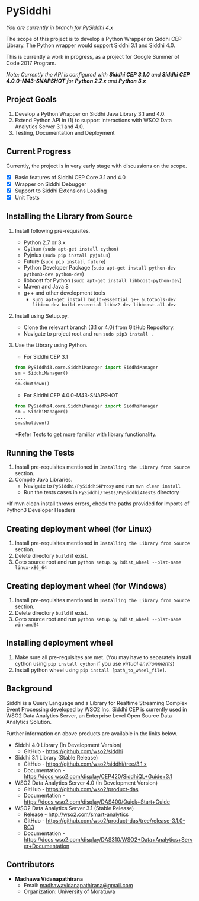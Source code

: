 # PySiddhi

*You are currently in branch for PySiddhi 4.x*

The scope of this project is to develop a Python Wrapper on Siddhi CEP Library. The Python wrapper would support Siddhi 3.1 and Siddhi 4.0.

This is currently a work in progress, as a project for Google Summer of Code 2017 Program.

*Note: Currently the API is configured with __Siddhi CEP 3.1.0__ and __Siddhi CEP 4.0.0-M43-SNAPSHOT__ for __Python 2.7.x__ and __Python 3.x__*

Project Goals
-----
1) Develop a Python Wrapper on Siddhi Java Library 3.1 and 4.0.
2) Extend Python API in (1) to support interactions with WSO2 Data Analytics Server 3.1 and 4.0.
3) Testing, Documentation and Deployment

Current Progress
-----
Currently, the project is in very early stage with discussions on the scope.
- [x] Basic features of Siddhi CEP Core 3.1 and 4.0
- [x] Wrapper on Siddhi Debugger
- [x] Support to Siddhi Extensions Loading
- [x] Unit Tests

Installing the Library from Source
-----
1. Install following pre-requisites.
    - Python 2.7 or 3.x
    - Cython (`sudo apt-get install cython`)
    - Pyjnius (`sudo pip install pyjnius`)
    - Future (`sudo pip install future`)
    - Python Developer Package (`sudo apt-get install python-dev python3-dev python-dev`)
    - libboost for Python (`sudo apt-get install libboost-python-dev`)
    - Maven and Java 8
    - g++ and other development tools 
      - `sudo apt-get install build-essential g++ autotools-dev libicu-dev build-essential libbz2-dev libboost-all-dev`
      
2. Install using Setup.py.
    - Clone the relevant branch (3.1 or 4.0) from GitHub Repository.
    - Navigate to project root and run `sudo pip3 install .`

3. Use the Library using Python.
    - For Siddhi CEP 3.1
    ```python
    from PySiddhi3.core.SiddhiManager import SiddhiManager
    sm = SiddhiManager()
    ....
    sm.shutdown()
    ```

    - For Siddhi CEP 4.0.0-M43-SNAPSHOT
    ```python
    from PySiddhi4.core.SiddhiManager import SiddhiManager
    sm = SiddhiManager()
    ....
    sm.shutdown()
    ```
    *Refer Tests to get more familiar with library functionality.

Running the Tests
-----
1. Install pre-requisites mentioned in `Installing the Library from Source` section.
2. Compile Java Libraries.
    - Navigate to `PySiddhi/PySiddhi4Proxy` and run `mvn clean install`
    - Run the tests cases in `PySiddhi/Tests/PySiddhi4Tests` directory

*If mvn clean install throws errors, check the paths provided for imports of Python3 Developer Headers

Creating deployment wheel (for Linux)
-----
1. Install pre-requisites mentioned in `Installing the Library from Source` section.
2. Delete directory `build` if exist. 
3. Goto source root and run `python setup.py bdist_wheel --plat-name linux-x86_64`

Creating deployment wheel (for Windows)
-----
1. Install pre-requisites mentioned in `Installing the Library from Source` section.
2. Delete directory `build` if exist. 
3. Goto source root and run `python setup.py bdist_wheel --plat-name win-amd64`

Installing deployment wheel 
-----
1. Make sure all pre-requisites are met. 
(You may have to separately install cython using `pip install cython` if you use _virtual environments_)
2. Install python wheel using `pip install [path_to_wheel_file]`.

Background
-----
Siddhi is a Query Language and a Library for Realtime Streaming Complex Event Processing developed by WSO2 Inc. Siddhi CEP is currently used in WSO2 Data Analytics Server, an Enterprise Level Open Source Data Analytics Solution.

Further information on above products are available in the links below.

- Siddhi 4.0 Library (In Development Version)
    - GitHub - https://github.com/wso2/siddhi
- Siddhi 3.1 Library (Stable Release)
    - GitHub - https://github.com/wso2/siddhi/tree/3.1.x
    - Documentation - https://docs.wso2.com/display/CEP420/SiddhiQL+Guide+3.1
- WSO2 Data Analytics Server 4.0 (In Development Version)
    - GitHub - https://github.com/wso2/product-das
    - Documentation - https://docs.wso2.com/display/DAS400/Quick+Start+Guide
- WSO2 Data Analytics Server 3.1 (Stable Release)
    - Release - http://wso2.com/smart-analytics
    - GitHub - https://github.com/wso2/product-das/tree/release-3.1.0-RC3
    - Documentation - https://docs.wso2.com/display/DAS310/WSO2+Data+Analytics+Server+Documentation

Contributors
-----
* __Madhawa Vidanapathirana__
   - Email: madhawavidanapathirana@gmail.com
   - Organization: University of Moratuwa


